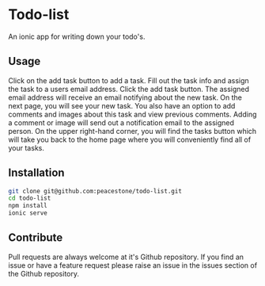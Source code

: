 # Todo-list

An ionic app for writing down your todo's.

## Usage

Click on the add task button to add a task. Fill out the task info and assign the task to a users email address. Click the add task button. The assigned email address will receive an email notifying about the new task. On the next page, you will see your new task. You also have an option to add comments and images about this task and view previous comments. Adding a comment or image will send out a notification email to the assigned person. On the upper right-hand corner, you will find the tasks button which will take you back to the home page where you will conveniently find all of your tasks.

## Installation

```bash
git clone git@github.com:peacestone/todo-list.git
cd todo-list
npm install
ionic serve
```

## Contribute

Pull requests are always welcome at it's Github repository. If you find an issue or have a feature request please raise an issue in the issues section of the Github repository.
